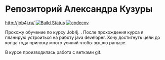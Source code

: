 # Репозиторий Александра Кузуры
http://job4j.ru/
[![Build Status](https://travis-ci.org/Kuzurik/job4j.svg?branch=master)](https://travis-ci.org/Kuzurik/job4j)
[![codecov](https://codecov.io/gh/Kuzurik/job4j/branch/master/graph/badge.svg)](https://codecov.io/gh/Kuzurik/job4j)

Прохожу обучение по курсу Job4j. .
После прохождения курса я планирую устроиться на работу java developer.
Хочу достигнуть цели до конца года приложу много усилий чтобы вышло раньше.

В курсе производилась работа с ветками git.
